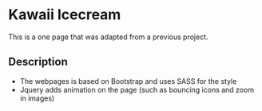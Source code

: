 # Kawaii Icecream

This is a one page that was adapted from a previous project.

## Description

* The webpages is based on Bootstrap and uses SASS for the style
* Jquery adds animation on the page (such as bouncing icons and zoom in images) 
